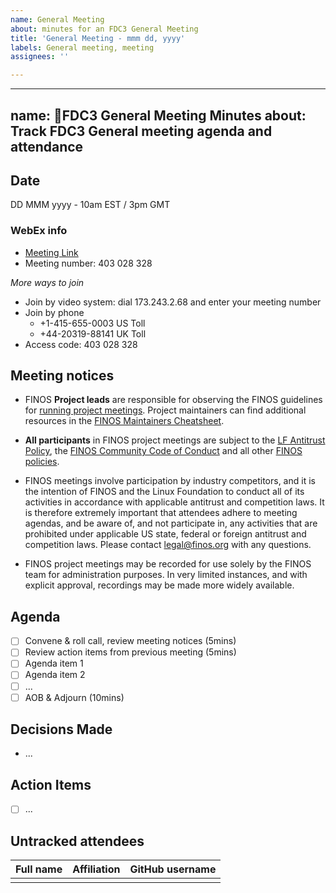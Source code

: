 ```yaml
---
name: General Meeting
about: minutes for an FDC3 General Meeting
title: 'General Meeting - mmm dd, yyyy'
labels: General meeting, meeting
assignees: ''

---
```


---
name: 🤝FDC3 General Meeting Minutes
about: Track FDC3 General meeting agenda and attendance
---

## Date
DD MMM yyyy - 10am EST / 3pm GMT

### WebEx info
- [Meeting Link](https://finos.webex.com/finos/j.php?MTID=m3015a7e4a511656ceafebda5eadcbe6d)
- Meeting number: 403 028 328

*More ways to join*
- Join by video system: dial 173.243.2.68 and enter your meeting number
- Join by phone
   - +1-415-655-0003 US Toll
   - +44-20319-88141 UK Toll
- Access code: 403 028 328

## Meeting notices
- FINOS **Project leads** are responsible for observing the FINOS guidelines for [running project meetings](https://github.com/finos/community/blob/master/governance/Meeting-Procedures.md#run-the-meeting). Project maintainers can find additional resources in the [FINOS Maintainers Cheatsheet](https://odp.finos.org/docs/finos-maintainers-cheatsheet/).

- **All participants** in FINOS project meetings are subject to the [LF Antitrust Policy](https://www.linuxfoundation.org/antitrust-policy/), the [FINOS Community Code of Conduct](https://github.com/finos/community/blob/master/governance/Code-of-Conduct.md) and all other [FINOS policies](https://github.com/finos/community/tree/master/governance#policies).

- FINOS meetings involve participation by industry competitors, and it is the intention of FINOS and the Linux Foundation to conduct all of its activities in accordance with applicable antitrust and competition laws. It is therefore extremely important that attendees adhere to meeting agendas, and be aware of, and not participate in, any activities that are prohibited under applicable US state, federal or foreign antitrust and competition laws. Please contact legal@finos.org with any questions.

- FINOS project meetings may be recorded for use solely by the FINOS team for administration purposes. In very limited instances, and with explicit approval, recordings may be made more widely available.

## Agenda
- [ ] Convene & roll call, review meeting notices (5mins)
- [ ] Review action items from previous meeting (5mins)
- [ ] Agenda item 1
- [ ] Agenda item 2
- [ ] ...
- [ ] AOB & Adjourn (10mins)

## Decisions Made
- ...

## Action Items
- [ ] ...

## Untracked attendees

| Full name | Affiliation | GitHub username |
|-----------|-------------|-----------------|
|           |             |                 |
